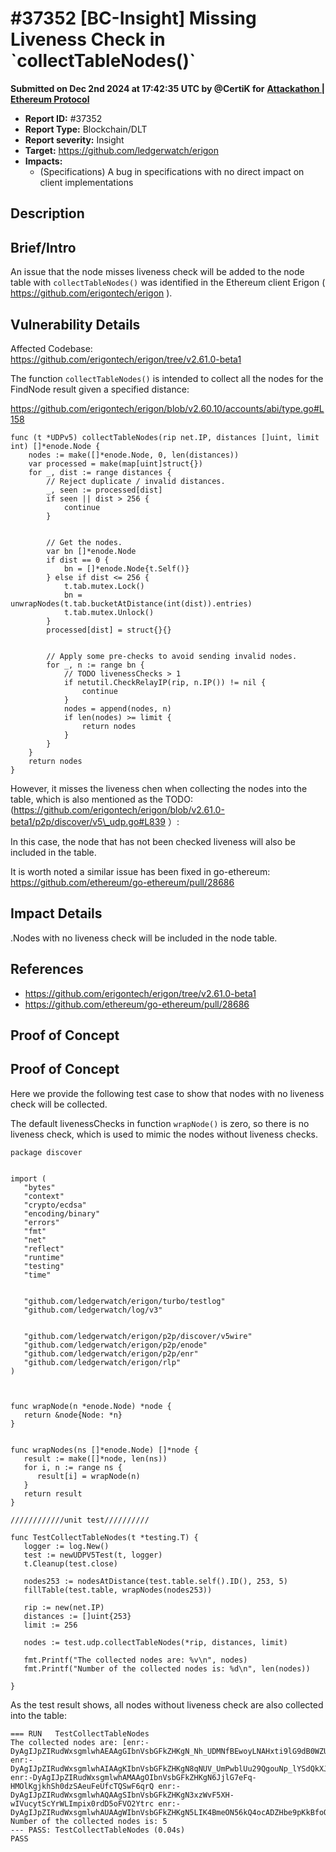 # #37352 \[BC-Insight] Missing Liveness Check in \`collectTableNodes()\`

**Submitted on Dec 2nd 2024 at 17:42:35 UTC by @CertiK for** [**Attackathon | Ethereum Protocol**](https://immunefi.com/audit-competition/ethereum-protocol-attackathon)

* **Report ID:** #37352
* **Report Type:** Blockchain/DLT
* **Report severity:** Insight
* **Target:** https://github.com/ledgerwatch/erigon
* **Impacts:**
  * (Specifications) A bug in specifications with no direct impact on client implementations

## Description

## Brief/Intro

An issue that the node misses liveness check will be added to the node table with `collectTableNodes()` was identified in the Ethereum client Erigon ( https://github.com/erigontech/erigon ).

## Vulnerability Details

Affected Codebase:\
https://github.com/erigontech/erigon/tree/v2.61.0-beta1

The function `collectTableNodes()` is intended to collect all the nodes for the FindNode result given a specified distance:

https://github.com/erigontech/erigon/blob/v2.60.10/accounts/abi/type.go#L158

```
func (t *UDPv5) collectTableNodes(rip net.IP, distances []uint, limit int) []*enode.Node {
	nodes := make([]*enode.Node, 0, len(distances))
	var processed = make(map[uint]struct{})
	for _, dist := range distances {
		// Reject duplicate / invalid distances.
		_, seen := processed[dist]
		if seen || dist > 256 {
			continue
		}


		// Get the nodes.
		var bn []*enode.Node
		if dist == 0 {
			bn = []*enode.Node{t.Self()}
		} else if dist <= 256 {
			t.tab.mutex.Lock()
			bn = unwrapNodes(t.tab.bucketAtDistance(int(dist)).entries)
			t.tab.mutex.Unlock()
		}
		processed[dist] = struct{}{}


		// Apply some pre-checks to avoid sending invalid nodes.
		for _, n := range bn {
			// TODO livenessChecks > 1
			if netutil.CheckRelayIP(rip, n.IP()) != nil {
				continue
			}
			nodes = append(nodes, n)
			if len(nodes) >= limit {
				return nodes
			}
		}
	}
	return nodes
}
```

However, it misses the liveness chen when collecting the nodes into the table, which is also mentioned as the TODO: (https://github.com/erigontech/erigon/blob/v2.61.0-beta1/p2p/discover/v5\_udp.go#L839 ）:

In this case, the node that has not been checked liveness will also be included in the table.

It is worth noted a similar issue has been fixed in go-ethereum: https://github.com/ethereum/go-ethereum/pull/28686

## Impact Details

.Nodes with no liveness check will be included in the node table.

## References

* https://github.com/erigontech/erigon/tree/v2.61.0-beta1
* https://github.com/ethereum/go-ethereum/pull/28686

## Proof of Concept

## Proof of Concept

Here we provide the following test case to show that nodes with no liveness check will be collected.

The default livenessChecks in function `wrapNode()` is zero, so there is no liveness check, which is used to mimic the nodes without liveness checks.

```
package discover


import (
   "bytes"
   "context"
   "crypto/ecdsa"
   "encoding/binary"
   "errors"
   "fmt"
   "net"
   "reflect"
   "runtime"
   "testing"
   "time"


   "github.com/ledgerwatch/erigon/turbo/testlog"
   "github.com/ledgerwatch/log/v3"


   "github.com/ledgerwatch/erigon/p2p/discover/v5wire"
   "github.com/ledgerwatch/erigon/p2p/enode"
   "github.com/ledgerwatch/erigon/p2p/enr"
   "github.com/ledgerwatch/erigon/rlp"
)



func wrapNode(n *enode.Node) *node {
   return &node{Node: *n}
}


func wrapNodes(ns []*enode.Node) []*node {
   result := make([]*node, len(ns))
   for i, n := range ns {
      result[i] = wrapNode(n)
   }
   return result
}

////////////unit test//////////

func TestCollectTableNodes(t *testing.T) {
   logger := log.New()
   test := newUDPV5Test(t, logger)
   t.Cleanup(test.close)

   nodes253 := nodesAtDistance(test.table.self().ID(), 253, 5)
   fillTable(test.table, wrapNodes(nodes253))

   rip := new(net.IP)
   distances := []uint{253}
   limit := 256

   nodes := test.udp.collectTableNodes(*rip, distances, limit)

   fmt.Printf("The collected nodes are: %v\n", nodes)
   fmt.Printf("Number of the collected nodes is: %d\n", len(nodes))

}
```

As the test result shows, all nodes without liveness check are also collected into the table:

```
=== RUN   TestCollectTableNodes
The collected nodes are: [enr:-DyAgIJpZIRudWxsgmlwhAEAAgGIbnVsbGFkZHKgN_Nh_UDMNfBEwoyLNAHxti9lG9dB0WZUoYuTrh3Fikg enr:-DyAgIJpZIRudWxsgmlwhAIAAgKIbnVsbGFkZHKgN8qNUV_UmPwblUu29QgouNp_lYSdQkXJ7WowYEHpX_0 enr:-DyAgIJpZIRudWxsgmlwhAMAAgOIbnVsbGFkZHKgN6JjlG7eFq-HMOlKgjkhSh0dzSAeuFeUfcTQSwF6qrQ enr:-DyAgIJpZIRudWxsgmlwhAQAAgSIbnVsbGFkZHKgN3xzWvF5XH-wIVucytScYrWLImpix0rdD5oFVO2Ytrc enr:-DyAgIJpZIRudWxsgmlwhAUAAgWIbnVsbGFkZHKgN5LIK4BmeON56kQ4ocADZHbe9pKkBfoOLctBpfgBpWM]
Number of the collected nodes is: 5
--- PASS: TestCollectTableNodes (0.04s)
PASS
```
